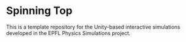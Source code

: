 # Spinning Top

This is a template repository for the Unity-based interactive simulations developed in the EPFL Physics Simulations project.
